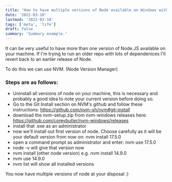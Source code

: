 ```yaml
---
title: 'How to have multiple versions of Node available on Windows with NVM'
date: '2022-03-10'
lastmod: '2022-03-10'
tags: ['meta', 'life']
draft: false
summary: 'Summary example.'
---
```


It can be very useful to have more than one version of Node.JS available on your machine. If I'm trying to run an older repo with lots of dependenices I'll revert back to an earlier release of Node.

To do this we can use NVM. (Node Version Manager)


### Steps are as follows:
- Uninstall all versions of node on your machine, this is necessary and probably a good idea to note your current version before doing so.
- Go to the Git Install section on NVM's github and follow these instructions:
https://github.com/nvm-sh/nvm#git-install
- download the nvm-setup.zip from nvm-windows releases here:
https://github.com/coreybutler/nvm-windows/releases
- install that .exe as an administrator
- now we'll install out first version of node. Choose carefully as it will be your default version from now on:
nvm install 17.5.0
- open a command prompt as administrator and enter:
nvm use 17.5.0
- node -v will give that version now
- nvm install (other node version)
e.g.
nvm install 14.9.0
- nvm use 14.9.0
- nvm list will show all installed versions

You now have multiple versions of node at your disposal :)